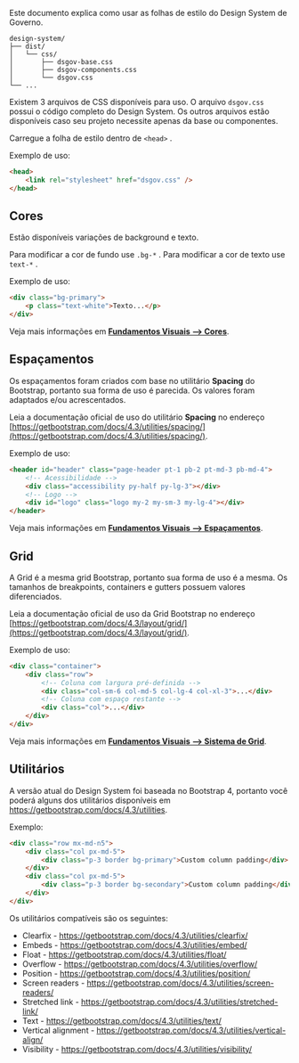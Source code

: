 Este documento explica como usar as folhas de estilo do Design System de Governo.

``` text
design-system/
├── dist/
│   └── css/
│       ├── dsgov-base.css
│       ├── dsgov-components.css
│       └── dsgov.css
└── ...
```

Existem 3 arquivos de CSS disponíveis para uso. O arquivo `dsgov.css` possui o código completo do Design System. Os outros arquivos estão disponíveis caso seu projeto necessite apenas da base ou componentes.

Carregue a folha de estilo dentro de `<head>` .

Exemplo de uso:

``` html
<head>
    <link rel="stylesheet" href="dsgov.css" />
</head>
```

## Cores

Estão disponíveis variações de background e texto.

Para modificar a cor de fundo use `.bg-*` . Para modificar a cor de texto use `text-*` .

Exemplo de uso:

``` html
<div class="bg-primary">
    <p class="text-white">Texto...</p>
</div>
```

Veja mais informações em [**Fundamentos Visuais --> Cores**](ds/fundamentos-visuais/cores).

## Espaçamentos

Os espaçamentos foram criados com base no utilitário **Spacing** do Bootstrap, portanto sua forma de uso é parecida. Os valores foram adaptados e/ou acrescentados.

Leia a documentação oficial de uso do utilitário **Spacing** no endereço [https://getbootstrap.com/docs/4.3/utilities/spacing/](https://getbootstrap.com/docs/4.3/utilities/spacing/).

Exemplo de uso:

``` html
<header id="header" class="page-header pt-1 pb-2 pt-md-3 pb-md-4">
    <!-- Acessibilidade -->
    <div class="accessibility py-half py-lg-3"></div>
    <!-- Logo -->
    <div id="logo" class="logo my-2 my-sm-3 my-lg-4"></div>
</header>
```

Veja mais informações em [**Fundamentos Visuais --> Espaçamentos**](ds/fundamentos-visuais/espacamentos).

## Grid

A Grid é a mesma grid Bootstrap, portanto sua forma de uso é a mesma. Os tamanhos de breakpoints, containers e gutters possuem valores diferenciados.

Leia a documentação oficial de uso da Grid Bootstrap no endereço [https://getbootstrap.com/docs/4.3/layout/grid/](https://getbootstrap.com/docs/4.3/layout/grid/).

Exemplo de uso:

``` html
<div class="container">
    <div class="row">
        <!-- Coluna com largura pré-definida -->
        <div class="col-sm-6 col-md-5 col-lg-4 col-xl-3">...</div>
        <!-- Coluna com espaço restante -->
        <div class="col">...</div>
    </div>
</div>
```

Veja mais informações em [**Fundamentos Visuais --> Sistema de Grid**](ds/fundamentos-visuais/grid).

## Utilitários

A versão atual do Design System foi baseada no Bootstrap 4, portanto você poderá alguns dos utilitários disponíveis em <https://getbootstrap.com/docs/4.3/utilities>.

Exemplo:

``` html
<div class="row mx-md-n5">
    <div class="col px-md-5">
        <div class="p-3 border bg-primary">Custom column padding</div>
    </div>
    <div class="col px-md-5">
        <div class="p-3 border bg-secondary">Custom column padding</div>
    </div>
</div>
```

Os utilitários compatíveis são os seguintes:

* Clearfix - <https://getbootstrap.com/docs/4.3/utilities/clearfix/>
* Embeds - <https://getbootstrap.com/docs/4.3/utilities/embed/>
* Float - <https://getbootstrap.com/docs/4.3/utilities/float/>
* Overflow - <https://getbootstrap.com/docs/4.3/utilities/overflow/>
* Position - <https://getbootstrap.com/docs/4.3/utilities/position/>
* Screen readers - <https://getbootstrap.com/docs/4.3/utilities/screen-readers/>
* Stretched link - <https://getbootstrap.com/docs/4.3/utilities/stretched-link/>
* Text - <https://getbootstrap.com/docs/4.3/utilities/text/>
* Vertical alignment - <https://getbootstrap.com/docs/4.3/utilities/vertical-align/>
* Visibility - <https://getbootstrap.com/docs/4.3/utilities/visibility/>

